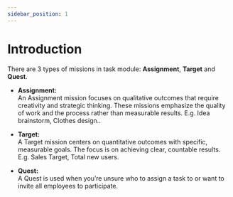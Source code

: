 ```yaml
---
sidebar_position: 1
---
```


# Introduction

There are 3 types of missions in task module: **Assignment**, **Target** and **Quest**.

- **Assignment:**  
  An Assignment mission focuses on qualitative outcomes that require creativity and strategic thinking. These missions emphasize the quality of work and the process rather than measurable results. E.g. Idea brainstorm, Clothes design..

- **Target:**  
  A Target mission centers on quantitative outcomes with specific, measurable goals. The focus is on achieving clear, countable results. E.g. Sales Target, Total new users.

- **Quest:**  
  A Quest is used when you’re unsure who to assign a task to or want to invite all employees to participate. 
